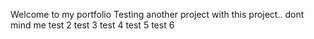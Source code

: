 Welcome to my portfolio
Testing another project with this project.. dont mind me
test 2
test 3
test 4
test 5
test 6
